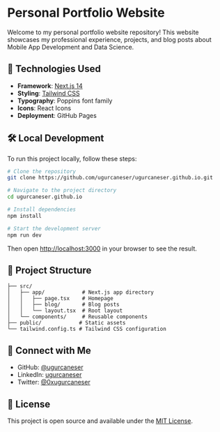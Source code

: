 # Personal Portfolio Website

Welcome to my personal portfolio website repository! This website showcases my professional experience, projects, and blog posts about Mobile App Development and Data Science.

## 🚀 Technologies Used

- **Framework**: [Next.js 14](https://nextjs.org/)
- **Styling**: [Tailwind CSS](https://tailwindcss.com/)
- **Typography**: Poppins font family
- **Icons**: React Icons
- **Deployment**: GitHub Pages

## 🛠️ Local Development

To run this project locally, follow these steps:

```bash
# Clone the repository
git clone https://github.com/ugurcaneser/ugurcaneser.github.io.git

# Navigate to the project directory
cd ugurcaneser.github.io

# Install dependencies
npm install

# Start the development server
npm run dev
```

Then open [http://localhost:3000](http://localhost:3000) in your browser to see the result.

## 📝 Project Structure

```
├── src/
│   ├── app/            # Next.js app directory
│   │   ├── page.tsx    # Homepage
│   │   ├── blog/       # Blog posts
│   │   └── layout.tsx  # Root layout
│   └── components/     # Reusable components
├── public/            # Static assets
└── tailwind.config.ts # Tailwind CSS configuration
```

## 🔗 Connect with Me

- GitHub: [@ugurcaneser](https://github.com/ugurcaneser)
- LinkedIn: [ugurcaneser](https://linkedin.com/in/ugurcaneser)
- Twitter: [@0xugurcaneser](https://twitter.com/0xugurcaneser)

## 📄 License

This project is open source and available under the [MIT License](LICENSE).
